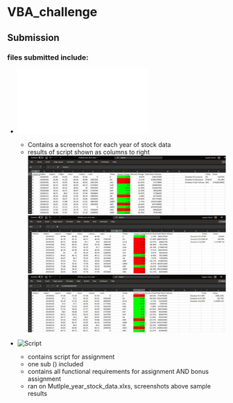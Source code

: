 # VBA_challenge

## Submission

### files submitted include:



* ![Screenshots](Mutlple_year_stock_data_scriptResults_screenshots.pdf)
    * Contains a screenshot for each year of stock data
    * results of script shown as columns to right
    ![2016](Images/ScriptResultSample_2016ws.jpg)
    ![2015](Images/ScriptResultSample_2015ws.jpg)
    ![2014](Images/ScriptResultSample_2014ws.jpg)

* ![Script](VBA_challenge.vbs)
    * contains script for assignment
    * one sub () included
    * contains all functional requirements for assignment AND bonus assignment
    * ran on Mutlple_year_stock_data.xlxs, screenshots above sample results